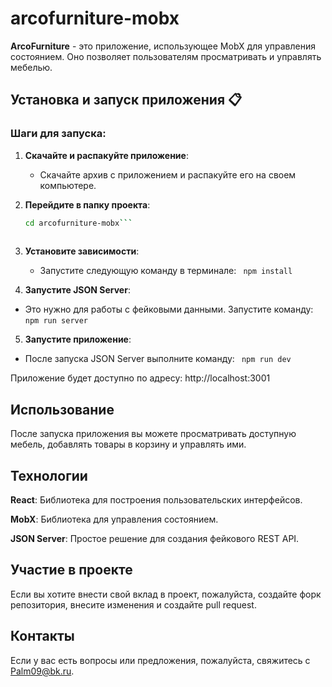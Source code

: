# arcofurniture-mobx

**ArcoFurniture** - это приложение, использующее MobX для управления состоянием. Оно позволяет пользователям просматривать и управлять мебелью.

## Установка и запуск приложения 📋

### Шаги для запуска:

1. **Скачайте и распакуйте приложение**:
   - Скачайте архив с приложением и распакуйте его на своем компьютере.

2. **Перейдите в папку проекта**:
   ```bash
   cd arcofurniture-mobx```
  
3. **Установите зависимости**:  
   - Запустите следующую команду в терминале:
  ``` npm install```


4. **Запустите JSON Server**:  
  - Это нужно для работы с фейковыми данными. Запустите команду:
  ```npm run server```


5. **Запустите приложение**:
  - После запуска JSON Server выполните команду: 
 ``` npm run dev```

 Приложение будет доступно по адресу: http://localhost:3001

 ## Использование
 После запуска приложения вы можете просматривать доступную мебель, добавлять товары в корзину и управлять ими.
 ## Технологии
 **React**: Библиотека для построения пользовательских интерфейсов.

 **MobX**: Библиотека для управления состоянием.

 **JSON Server**: Простое решение для создания фейкового REST API. 
 
 ## Участие в проекте
 Если вы хотите внести свой вклад в проект, пожалуйста, создайте форк репозитория, внесите изменения и создайте pull request.
 ## Контакты
 Если у вас есть вопросы или предложения, пожалуйста, свяжитесь с Palm09@bk.ru.